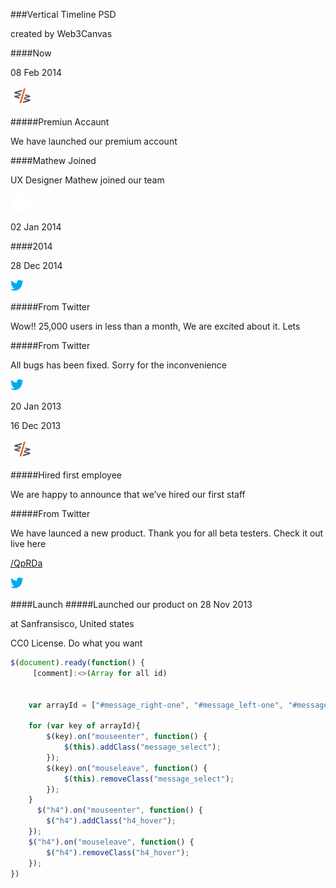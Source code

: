 ###Vertical Timeline PSD

created by Web3Canvas

####Now

08 Feb 2014

![Image](img/logomedcopy2.png)

#####Premiun Accaunt</h5>

We have launched our premium account
        
####Mathew Joined
                    
UX Designer Mathew joined our team
               
![Image white squere](img/white.png)
               
02 Jan 2014

####2014</h4>

28 Dec 2014

![Image twitter](img/twitter-bird-light-bgscopy2.png)

#####From Twitter
                    
Wow!! 25,000 users in less than a month, We are excited about it. Lets

#####From Twitter</h5>

All bugs has been fixed. Sorry for the inconvenience

![Image twitter](img/twitter-bird-light-bgscopy2.png)              
              
20 Jan 2013

16 Dec 2013

![Image](img/logomedcopy2.png)

#####Hired first employee

We are happy to announce that we’ve hired our first staff

#####From Twitter
                
We have launced a new product. Thank you for all beta testers. Check it out live here

[/QpRDa](http://t.co/QpRDa)

![Image twitter](img/twitter-bird-light-bgscopy2.png)      

####Launch
#####Launched our product on 28 Nov 2013

at Sanfransisco, United states
     
CC0 License. Do what you want

```javascript
$(document).ready(function() {
     [comment]:<>(Array for all id)


    var arrayId = ["#message_right-one", "#message_left-one", "#message_right-two", "#message_left-two", "#message_right-three", "#message_left-three", "#message-last", "#cc"]; 

    for (var key of arrayId){
        $(key).on("mouseenter", function() {
            $(this).addClass("message_select");
        });
        $(key).on("mouseleave", function() {
            $(this).removeClass("message_select");
        });
    }
      $("h4").on("mouseenter", function() {
        $("h4").addClass("h4_hover");
    });
    $("h4").on("mouseleave", function() {
        $("h4").removeClass("h4_hover");
    });
})
```